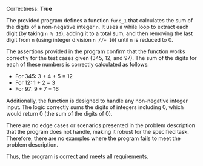 Correctness: **True**

The provided program defines a function `func_1` that calculates the sum of the digits of a non-negative integer `n`. It uses a while loop to extract each digit (by taking `n % 10`), adding it to a total sum, and then removing the last digit from `n` (using integer division `n //= 10`) until `n` is reduced to 0.

The assertions provided in the program confirm that the function works correctly for the test cases given (345, 12, and 97). The sum of the digits for each of these numbers is correctly calculated as follows:
- For 345: 3 + 4 + 5 = 12
- For 12: 1 + 2 = 3
- For 97: 9 + 7 = 16

Additionally, the function is designed to handle any non-negative integer input. The logic correctly sums the digits of integers including 0, which would return 0 (the sum of the digits of 0).

There are no edge cases or scenarios presented in the problem description that the program does not handle, making it robust for the specified task. Therefore, there are no examples where the program fails to meet the problem description.

Thus, the program is correct and meets all requirements.